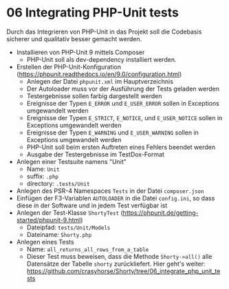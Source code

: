 # 06 Integrating PHP-Unit tests

Durch das Integrieren von PHP-Unit in das Projekt soll die Codebasis sicherer und qualitativ besser gemacht werden.

* Installieren von PHP-Unit 9 mittels Composer
  * PHP-Unit soll als dev-dependency installiert werden.
* Erstellen der PHP-Unit-Konfiguration (https://phpunit.readthedocs.io/en/9.0/configuration.html)
  * Anlegen der Datei `phpunit.xml` im Hauptverzeichnis
  * Der Autoloader muss vor der Ausführung der Tests geladen werden
  * Testergebnisse sollen farbig dargestellt werden
  * Ereignisse der Typen `E_ERROR` und `E_USER_ERROR` sollen in Exceptions umgewandelt werden
  * Ereignisse der Typen `E_STRICT`, `E_NOTICE`, und `E_USER_NOTICE` sollen in Exceptions umgewandelt werden
  * Ereignisse der Typen `E_WARNING` und `E_USER_WARNING` sollen in Exceptions umgewandelt werden
  * PHP-Unit soll beim ersten Auftreten eines Fehlers beendet werden
  * Ausgabe der Testergebnisse im TestDox-Format
* Anlegen einer Testsuite namens "Unit"
  * Name: `Unit`
  * suffix: `.php`
  * directory: `.tests/Unit`
* Anlegen des PSR-4 Namespaces `Tests` in der Datei `composer.json`
* Einfügen der F3-Variablen `AUTOLOADER` in die Datei `config.ini`, so dass diese in der Software und in jedem Test verfügbar ist
* Anlegen der Test-Klasse `ShortyTest` (https://phpunit.de/getting-started/phpunit-9.html)
  * Dateipfad: `tests/Unit/Models`
  * Dateiname: `Shorty.php`
* Anlegen eines Tests
  * Name: `all_returns_all_rows_from_a_table`
  * Dieser Test muss beweisen, dass die Methode `Shorty->all()` alle Datensätze der Tabelle `shorty` zurückliefert.
Hier geht's weiter: https://github.com/crasyhorse/Shorty/tree/06_integrate_php_unit_tests
